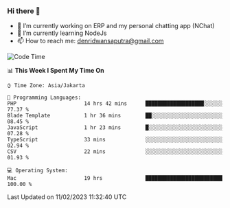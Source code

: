 ### Hi there 👋

- 🔭 I’m currently working on ERP and my personal chatting app (NChat)
- 🌱 I’m currently learning NodeJs
- 📫 How to reach me: denridwansaputra@gmail.com


<!--START_SECTION:waka-->
![Code Time](http://img.shields.io/badge/Code%20Time-2%2C629%20hrs%2015%20mins-blue)

📊 **This Week I Spent My Time On** 

```text
⌚︎ Time Zone: Asia/Jakarta

💬 Programming Languages: 
PHP                      14 hrs 42 mins      ███████████████████░░░░░░   77.37 % 
Blade Template           1 hr 36 mins        ██░░░░░░░░░░░░░░░░░░░░░░░   08.45 % 
JavaScript               1 hr 23 mins        █░░░░░░░░░░░░░░░░░░░░░░░░   07.28 % 
TypeScript               33 mins             ░░░░░░░░░░░░░░░░░░░░░░░░░   02.94 % 
CSV                      22 mins             ░░░░░░░░░░░░░░░░░░░░░░░░░   01.93 % 

💻 Operating System: 
Mac                      19 hrs              █████████████████████████   100.00 % 

```


 Last Updated on 11/02/2023 11:32:40 UTC
<!--END_SECTION:waka-->
